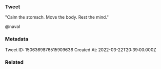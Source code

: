 ### Tweet
"Calm the stomach. Move the body. Rest the mind."

@naval

### Metadata
Tweet ID: 1506369876515909636
Created At: 2022-03-22T20:39:00.000Z

### Related

